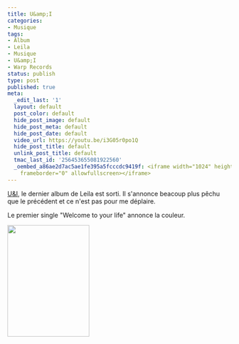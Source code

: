 ```yaml
---
title: U&amp;I
categories:
- Musique
tags:
- Album
- Leila
- Musique
- U&amp;I
- Warp Records
status: publish
type: post
published: true
meta:
  _edit_last: '1'
  layout: default
  post_color: default
  hide_post_image: default
  hide_post_meta: default
  hide_post_date: default
  video_url: https://youtu.be/i3G05r0po1Q
  hide_post_title: default
  unlink_post_title: default
  tmac_last_id: '256453655081922560'
  _oembed_a86ae2d7ac5ae1fe395a5fcccdc9419f: <iframe width="1024" height="576" src="https://www.youtube.com/embed/i3G05r0po1Q?fs=1&feature=oembed"
    frameborder="0" allowfullscreen></iframe>
---
```

<a title="Lien vers la présentation de l'album sur le site de Warp Records" href="https://warp.net/records/releases/leila/u-and-i">U&amp;I</a>, le dernier album de Leila est sorti. Il s'annonce beacoup plus pêchu que le précédent et ce n'est pas pour me déplaire.<!--more-->

Le premier single "Welcome to your life" annonce la couleur.

<a href="https://dlgjp9x71cipk.cloudfront.net/2012/01/MadsPerch_MG_1404_lowres_480.jpg"><img class="alignnone size-medium wp-image-5324" title="Leila" src="https://dlgjp9x71cipk.cloudfront.net/2012/01/MadsPerch_MG_1404_lowres_480-184x250.jpg" alt="" width="184" height="250" /></a>
